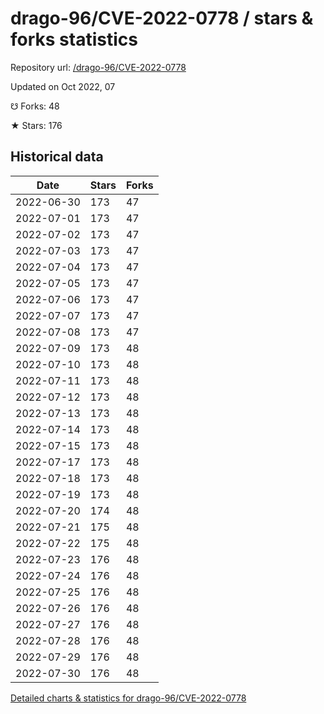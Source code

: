 # drago-96/CVE-2022-0778 / stars & forks statistics

Repository url: [/drago-96/CVE-2022-0778](https://github.com/drago-96/CVE-2022-0778)

Updated on Oct 2022, 07

☋ Forks: 48

★ Stars: 176

## Historical data
| Date | Stars | Forks |
|------|-------|-------|
| 2022-06-30 | 173 | 47 | 
| 2022-07-01 | 173 | 47 | 
| 2022-07-02 | 173 | 47 | 
| 2022-07-03 | 173 | 47 | 
| 2022-07-04 | 173 | 47 | 
| 2022-07-05 | 173 | 47 | 
| 2022-07-06 | 173 | 47 | 
| 2022-07-07 | 173 | 47 | 
| 2022-07-08 | 173 | 47 | 
| 2022-07-09 | 173 | 48 | 
| 2022-07-10 | 173 | 48 | 
| 2022-07-11 | 173 | 48 | 
| 2022-07-12 | 173 | 48 | 
| 2022-07-13 | 173 | 48 | 
| 2022-07-14 | 173 | 48 | 
| 2022-07-15 | 173 | 48 | 
| 2022-07-17 | 173 | 48 | 
| 2022-07-18 | 173 | 48 | 
| 2022-07-19 | 173 | 48 | 
| 2022-07-20 | 174 | 48 | 
| 2022-07-21 | 175 | 48 | 
| 2022-07-22 | 175 | 48 | 
| 2022-07-23 | 176 | 48 | 
| 2022-07-24 | 176 | 48 | 
| 2022-07-25 | 176 | 48 | 
| 2022-07-26 | 176 | 48 | 
| 2022-07-27 | 176 | 48 | 
| 2022-07-28 | 176 | 48 | 
| 2022-07-29 | 176 | 48 | 
| 2022-07-30 | 176 | 48 | 


[Detailed charts & statistics for drago-96/CVE-2022-0778](https://reviewgithub.com/rep/drago-96/CVE-2022-0778)
